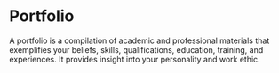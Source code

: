# Portfolio
A portfolio is a compilation of academic and professional materials that exemplifies your beliefs, skills, qualifications, education, training, and experiences. 
It provides insight into your personality and work ethic.







